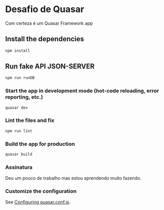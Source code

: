 # Desafio de Quasar

Com certeza é um Quasar Framework app

## Install the dependencies
```bash
npm install
```

## Run fake API JSON-SERVER
```bash
npm run runDB
```

### Start the app in development mode (hot-code reloading, error reporting, etc.)
```bash
quasar dev
```

### Lint the files and fix
```bash
npm run lint
```

### Build the app for production
```bash
quasar build
```
### Assinatura
Deu um pouco de trabalho mas estou aprendendo muito fazendo.
### Customize the configuration
See [Configuring quasar.conf.js](https://v2.quasar.dev/quasar-cli/quasar-conf-js).
